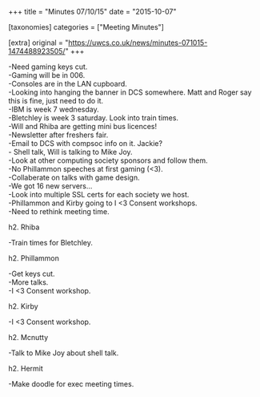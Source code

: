 +++
title = "Minutes 07/10/15"
date = "2015-10-07"

[taxonomies]
categories = ["Meeting Minutes"]

[extra]
original = "https://uwcs.co.uk/news/minutes-071015-1474488923505/"
+++

\-Need gaming keys cut.  
\-Gaming will be in 006.  
\-Consoles are in the LAN cupboard.  
\-Looking into hanging the banner in DCS somewhere. Matt and Roger say this is fine, just need to do it.  
\-IBM is week 7 wednesday.  
\-Bletchley is week 3 saturday. Look into train times.  
\-Will and Rhiba are getting mini bus licences\!  
\-Newsletter after freshers fair.  
\-Email to DCS with compsoc info on it. Jackie?  
\- Shell talk, Will is talking to Mike Joy.  
\-Look at other computing society sponsors and follow them.  
\-No Phillammon speeches at first gaming (\<3).  
\-Collaberate on talks with game design.  
\-We got 16 new servers...  
\-Look into multiple SSL certs for each society we host.  
\-Phillammon and Kirby going to I \<3 Consent workshops.  
\-Need to rethink meeting time.

h2. Rhiba

\-Train times for Bletchley.

h2. Phillammon

\-Get keys cut.  
\-More talks.  
\-I \<3 Consent workshop.

h2. Kirby

\-I \<3 Consent workshop.

h2. Mcnutty

\-Talk to Mike Joy about shell talk.

h2. Hermit

\-Make doodle for exec meeting times.

